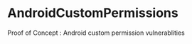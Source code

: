 AndroidCustomPermissions
========================

Proof of Concept :  Android custom permission vulnerablities
